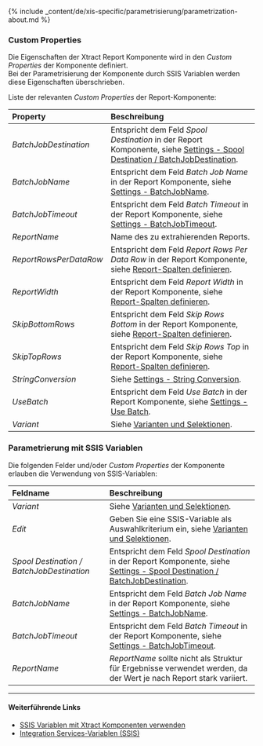 
{% include _content/de/xis-specific/parametrisierung/parametrization-about.md  %}

### Custom Properties

Die Eigenschaften der Xtract Report Komponente wird in den *Custom Properties* der Komponente definiert. <br>
Bei der Parametrisierung der Komponente durch SSIS Variablen werden diese Eigenschaften überschrieben.

Liste der relevanten *Custom Properties* der Report-Komponente:

|Property|Beschreibung|
|:----|:----|
| *BatchJobDestination* | Entspricht dem Feld *Spool Destination* in der Report Komponente, siehe [Settings - Spool Destination / BatchJobDestination](./report-settings). |
| *BatchJobName* | Entspricht dem Feld *Batch Job Name* in der Report Komponente, siehe [Settings - BatchJobName](./report-settings). |
| *BatchJobTimeout* | Entspricht dem Feld *Batch Timeout* in der Report Komponente, siehe [Settings - BatchJobTimeout](./report-settings).|
| *ReportName* | Name des zu extrahierenden Reports.|
| *ReportRowsPerDataRow* | Entspricht dem Feld *Report Rows Per Data Row* in der Report Komponente, siehe [Report-Spalten definieren](./report-spalten_definieren). |
| *ReportWidth* | Entspricht dem Feld *Report Width* in der Report Komponente, siehe [Report-Spalten definieren](./report-spalten_definieren). |
| *SkipBottomRows* | Entspricht dem Feld *Skip Rows Bottom* in der Report Komponente, siehe [Report-Spalten definieren](./report-spalten_definieren). |
| *SkipTopRows* | Entspricht dem Feld *Skip Rows Top* in der Report Komponente, siehe [Report-Spalten definieren](./report-spalten_definieren). |
| *StringConversion* | Siehe [Settings - String Conversion](.//report-settings#string-conversion). |
| *UseBatch* | Entspricht dem Feld *Use Batch* in der Report Komponente, siehe [Settings - Use Batch](./report-settings). |
| *Variant* | Siehe [Varianten und Selektionen](./varianten-und-selektionen). |

### Parametrierung mit SSIS Variablen
Die folgenden Felder und/oder *Custom Properties* der Komponente erlauben die Verwendung von SSIS-Variablen:

|Feldname|Beschreibung|
|:----|:----|
| *Variant*| Siehe [Varianten und Selektionen](./varianten-und-selektionen).|
| *Edit*| Geben Sie eine SSIS-Variable als Auswahlkriterium ein, siehe [Varianten und Selektionen](./varianten-und-selektionen).|
| *Spool Destination / BatchJobDestination* | Entspricht dem Feld *Spool Destination* in der Report Komponente, siehe [Settings - Spool Destination / BatchJobDestination](./report-settings).|
| *BatchJobName*        |Entspricht dem Feld *Batch Job Name* in der Report Komponente, siehe [Settings - BatchJobName](./report-settings).|
| *BatchJobTimeout*     |Entspricht dem Feld *Batch Timeout* in der Report Komponente, siehe [Settings - BatchJobTimeout](./report-settings).|
| *ReportName*        |  *ReportName* sollte nicht als Struktur für Ergebnisse verwendet werden, da der Wert je nach Report stark variiert. |


****
#### Weiterführende Links
- [SSIS Variablen mit Xtract Komponenten verwenden](../parametrisierung/parametrisierung-variablen) 
- [Integration Services-Variablen (SSIS)](https://docs.microsoft.com/de-de/sql/integration-services/integration-services-ssis-variables?view=sql-server-ver15)